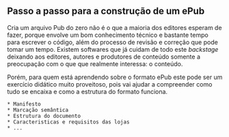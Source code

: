 ## **Passo a passo para a construção de um ePub**
Cria um arquivo Pub do zero não é o que a maioria dos editores esperam de fazer, porque envolve um bom conhecimento técnico e bastante tempo para escrever o código, além do processo de revisão e correção que pode tomar um tempo. Existem softwares que já cuidam de todo este *backstage* deixando aos editores, autores e produtores de conteúdo somente a preocupação com o que que realmente interessa: o conteúdo.

Porém, para quem está aprendendo sobre o formato ePub este pode ser um exercício didático muito proveitoso, pois vai ajudar a compreender como tudo se encaixa e como a estrutura do formato funciona. 

    * Manifesto
    * Marcação semântica
    * Estrutura do documento
    * Caracteristicas e requisitos das lojas
    * ...
